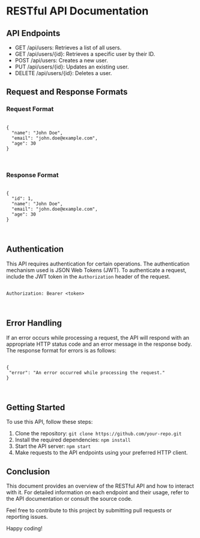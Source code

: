 <!DOCTYPE html>
<html>
<head>
</head>
<body>
  <h1>RESTful API Documentation</h1>
  
  <h2>API Endpoints</h2>
  <ul>
    <li>GET /api/users: Retrieves a list of all users.</li>
    <li>GET /api/users/{id}: Retrieves a specific user by their ID.</li>
    <li>POST /api/users: Creates a new user.</li>
    <li>PUT /api/users/{id}: Updates an existing user.</li>
    <li>DELETE /api/users/{id}: Deletes a user.</li>
  </ul>
  
  <h2>Request and Response Formats</h2>
  
  <h3>Request Format</h3>
  <pre>
    <code>
{
  "name": "John Doe",
  "email": "john.doe@example.com",
  "age": 30
}
    </code>
  </pre>
  
  <h3>Response Format</h3>
  <pre>
    <code>
{
  "id": 1,
  "name": "John Doe",
  "email": "john.doe@example.com",
  "age": 30
}
    </code>
  </pre>
  
  <h2>Authentication</h2>
  <p>
    This API requires authentication for certain operations. The authentication mechanism used is JSON Web Tokens (JWT). To authenticate a request, include the JWT token in the <code>Authorization</code> header of the request.
  </p>
  <pre>
    <code>
Authorization: Bearer &lt;token&gt;
    </code>
  </pre>
  
  <h2>Error Handling</h2>
  <p>
    If an error occurs while processing a request, the API will respond with an appropriate HTTP status code and an error message in the response body. The response format for errors is as follows:
  </p>
  <pre>
    <code>
{
 "error": "An error occurred while processing the request."
}
    </code>
  </pre>
  <h2>Getting Started</h2>
  <p>
    To use this API, follow these steps:
  </p>
  <ol>
    <li>Clone the repository: <code>git clone https://github.com/your-repo.git</code></li>
    <li>Install the required dependencies: <code>npm install</code></li>
    <li>Start the API server: <code>npm start</code></li>
    <li>Make requests to the API endpoints using your preferred HTTP client.</li>
  </ol>
  
  <h2>Conclusion</h2>
  <p>
    This document provides an overview of the RESTful API and how to interact with it. For detailed information on each endpoint and their usage, refer to the API documentation or consult the source code.
  </p>
  <p>
    Feel free to contribute to this project by submitting pull requests or reporting issues.
  </p>
  <p>
    Happy coding!
  </p>
</body>
</html>
